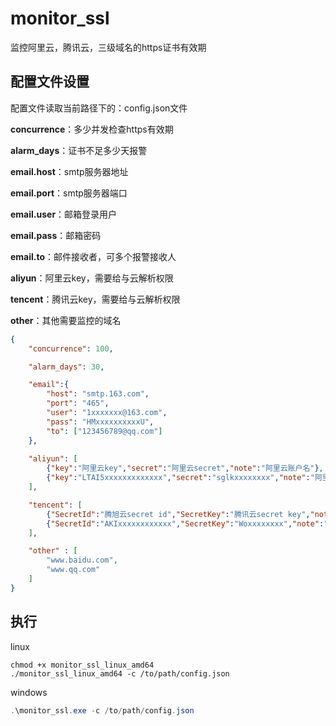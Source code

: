 # monitor_ssl
监控阿里云，腾讯云，三级域名的https证书有效期



## 配置文件设置

配置文件读取当前路径下的：config.json文件

**concurrence**：多少并发检查https有效期

**alarm_days**：证书不足多少天报警

**email.host**：smtp服务器地址

**email.port**：smtp服务器端口

**email.user**：邮箱登录用户

**email.pass**：邮箱密码

**email.to**：邮件接收者，可多个报警接收人

**aliyun**：阿里云key，需要给与云解析权限

**tencent**：腾讯云key，需要给与云解析权限

**other**：其他需要监控的域名

```json
{
    "concurrence": 100,

    "alarm_days": 30,

    "email":{
        "host": "smtp.163.com",
        "port": "465",
        "user": "1xxxxxxx@163.com",
        "pass": "HMxxxxxxxxxxU",
        "to": ["123456789@qq.com"]
    },
    
    "aliyun": [
        {"key":"阿里云key","secret":"阿里云secret","note":"阿里云账户名"},
        {"key":"LTAI5xxxxxxxxxxxxx","secret":"sglkxxxxxxxx","note":"阿里云账户名"},
    ],

    "tencent": [
        {"SecretId":"腾旭云secret id","SecretKey":"腾讯云secret key","note":"腾讯云账户名"},
        {"SecretId":"AKIxxxxxxxxxxxx","SecretKey":"Woxxxxxxxx","note":"腾讯云账户名"},
    ],

    "other" : [
        "www.baidu.com",
        "www.qq.com"
    ]
}
```

## 执行

linux

```shell
chmod +x monitor_ssl_linux_amd64
./monitor_ssl_linux_amd64 -c /to/path/config.json
```

windows

```powershell
.\monitor_ssl.exe -c /to/path/config.json
```



